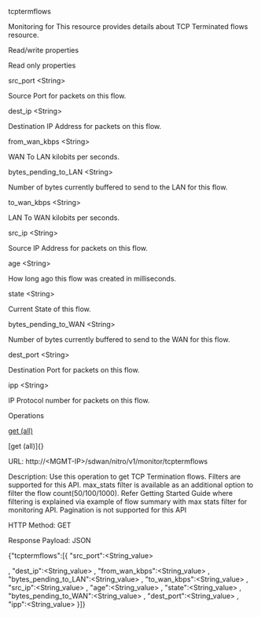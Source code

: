 tcptermflows

Monitoring for This resource provides details about TCP Terminated flows resource.

Read/write properties

Read only properties

src\_port &lt;String&gt;

Source Port for packets on this flow.

dest\_ip &lt;String&gt;

Destination IP Address for packets on this flow.

from\_wan\_kbps &lt;String&gt;

WAN To LAN kilobits per seconds.

bytes\_pending\_to\_LAN &lt;String&gt;

Number of bytes currently buffered to send to the LAN for this flow.

to\_wan\_kbps &lt;String&gt;

LAN To WAN kilobits per seconds.

src\_ip &lt;String&gt;

Source IP Address for packets on this flow.

age &lt;String&gt;

How long ago this flow was created in milliseconds.

state &lt;String&gt;

Current State of this flow.

bytes\_pending\_to\_WAN &lt;String&gt;

Number of bytes currently buffered to send to the WAN for this flow.

dest\_port &lt;String&gt;

Destination Port for packets on this flow.

ipp &lt;String&gt;

IP Protocol number for packets on this flow.

Operations

[get (all)](#get_all)

[get (all)]{}

URL: http://&lt;MGMT-IP&gt;/sdwan/nitro/v1/monitor/tcptermflows

Description: Use this operation to get TCP Termination flows. Filters are supported for this API. max\_stats filter is available as an additional option to filter the flow count(50/100/1000). Refer Getting Started Guide where filtering is explained via example of flow summary with max stats filter for monitoring API. Pagination is not supported for this API

HTTP Method: GET

Response Payload: JSON

{"tcptermflows":\[{ "src\_port":&lt;String\_value&gt;

, "dest\_ip":&lt;String\_value&gt; , "from\_wan\_kbps":&lt;String\_value&gt; , "bytes\_pending\_to\_LAN":&lt;String\_value&gt; , "to\_wan\_kbps":&lt;String\_value&gt; , "src\_ip":&lt;String\_value&gt; , "age":&lt;String\_value&gt; , "state":&lt;String\_value&gt; , "bytes\_pending\_to\_WAN":&lt;String\_value&gt; , "dest\_port":&lt;String\_value&gt; , "ipp":&lt;String\_value&gt; }\]}
